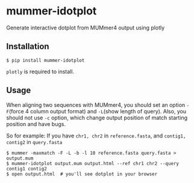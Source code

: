 # mummer-idotplot
Generate interactive dotplot from MUMmer4 output using plotly

## Installation
```
$ pip install mummer-idotplot
```
`plotly` is required to install.

## Usage

When aligning two sequences with MUMmer4, you should set an option `-F`(force 4 column output format) and `-L`(show length of query). Also, you should not use `-c` option, which change output position of match starting position and have bugs.

So for example:
If you have `chr1, chr2` in `reference.fasta`, and `contig1, contig2` in `query.fasta`
```
$ mummer -maxmatch -F -L -b -l 10 reference.fasta query.fasta > output.mum
$ mummer-idotplot output.mum output.html --ref chr1 chr2 --query contig1 contig2
$ open output.html  # you'll see dotplot in your browser
```

